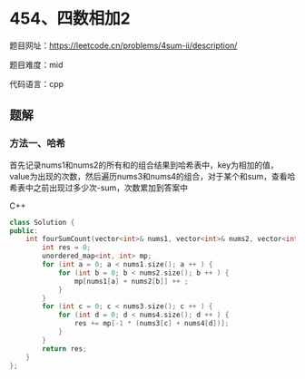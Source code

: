 # 454、四数相加2
题目网址：https://leetcode.cn/problems/4sum-ii/description/

题目难度：mid

代码语言：cpp

## 题解
### 方法一、哈希
首先记录nums1和nums2的所有和的组合结果到哈希表中，key为相加的值，value为出现的次数，然后遍历nums3和nums4的组合，对于某个和sum，查看哈希表中之前出现过多少次-sum，次数累加到答案中

C++

```cpp
class Solution {
public:
    int fourSumCount(vector<int>& nums1, vector<int>& nums2, vector<int>& nums3, vector<int>& nums4) {
        int res = 0;
        unordered_map<int, int> mp;
        for (int a = 0; a < nums1.size(); a ++ ) {
            for (int b = 0; b < nums2.size(); b ++ ) {
                mp[nums1[a] + nums2[b]] ++ ;
            }
        }
        for (int c = 0; c < nums3.size(); c ++ ) {
            for (int d = 0; d < nums4.size(); d ++ ) {
                res += mp[-1 * (nums3[c] + nums4[d])];
            }
        }
        return res;
    }
};
```
